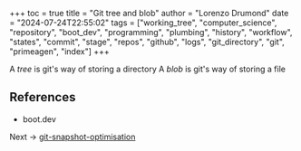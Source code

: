 +++
toc = true
title = "Git tree and blob"
author = "Lorenzo Drumond"
date = "2024-07-24T22:55:02"
tags = ["working_tree",  "computer_science",  "repository",  "boot_dev",  "programming",  "plumbing",  "history",  "workflow",  "states",  "commit",  "stage",  "repos",  "github",  "logs",  "git_directory",  "git",  "primeagen",  "index"]
+++



A _tree_ is git's way of storing a directory
A _blob_ is git's way of storing a file

## References

- boot.dev

Next -> [git-snapshot-optimisation](/wiki/git-snapshot-optimisation/)
